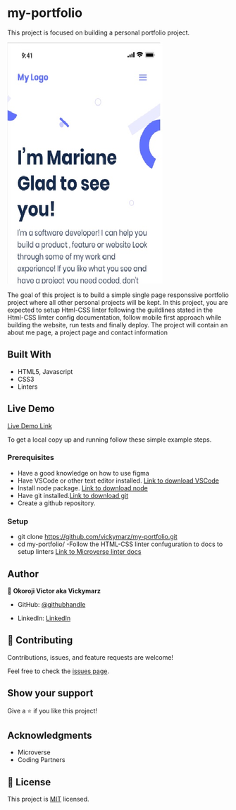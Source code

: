 # my-portfolio

This project is focused on building a personal portfolio project.

![screenshot](./assets/images/screenshot.jpg)

The goal of this project is to build a simple single page responssive portfolio project where all other personal projects will be kept. In this project, you are expected to setup Html-CSS linter following the guildlines stated in the Html-CSS limter config documentation, follow mobile first approach while building the website, run tests and finally deploy.
The project will contain an about me page, a project page and contact information

## Built With

- HTML5, Javascript
- CSS3
- Linters

## Live Demo

[Live Demo Link](https://vickymarz.github.io/my-portfolio/)

To get a local copy up and running follow these simple example steps.

### Prerequisites
- Have a good knowledge on how to use figma
- Have VSCode or other text editor installed. [Link to download VSCode](https://code.visualstudio.com/download)
- Install node package. [Link to download node](https://nodejs.org/en/download/)
- Have git installed.[Link to download git](https://git-scm.com/downloads)
- Create a github repository.

### Setup
- git clone https://github.com/vickymarz/my-portfolio.git
- cd my-portfolio/
-Follow the HTML-CSS linter confuguration to docs to setup linters [Link to Microverse linter docs](https://github.com/microverseinc/linters-config/tree/master/html-css)

## Author

👤 **Okoroji Victor aka Vickymarz**

- GitHub: [@githubhandle](https://github.com/vickymarz)

- LinkedIn: [LinkedIn](https://www.linkedin.com/in/okoroji-victor-ebube-8791741a0)


## 🤝 Contributing

Contributions, issues, and feature requests are welcome!

Feel free to check the [issues page](../../issues/).

## Show your support

Give a ⭐️ if you like this project!

## Acknowledgments

- Microverse
- Coding Partners

## 📝 License

This project is [MIT](./MIT.md) licensed.